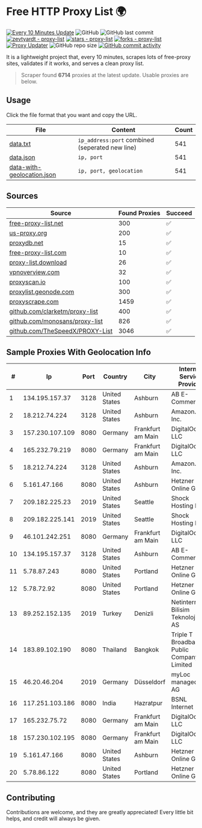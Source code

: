 
# Free HTTP Proxy List 🌍

[![Every 10 Minutes Update](https://github.com/mertguvencli/http-proxy-list/actions/workflows/main.yml/badge.svg?branch=main)](https://github.com/mertguvencli/http-proxy-list/actions/workflows/main.yml)
![GitHub](https://img.shields.io/github/license/mertguvencli/http-proxy-list)
![GitHub last commit](https://img.shields.io/github/last-commit/mertguvencli/http-proxy-list)
[![zevtyardt - proxy-list](https://img.shields.io/static/v1?label=zevtyardt&message=proxy-list&color=blue&logo=github)](https://github.com/zevtyardt/proxy-list "Go to GitHub repo")
[![stars - proxy-list](https://img.shields.io/github/stars/zevtyardt/proxy-list?style=social)](https://github.com/zevtyardt/proxy-list)
[![forks - proxy-list](https://img.shields.io/github/forks/zevtyardt/proxy-list?style=social)](https://github.com/zevtyardt/proxy-list)
[![Proxy Updater](https://github.com/zevtyardt/proxy-list/workflows/Proxy%20Updater/badge.svg)](https://github.com/zevtyardt/proxy-list/actions?query=workflow:"Proxy+Updater")
![GitHub repo size](https://img.shields.io/github/repo-size/zevtyardt/proxy-list)
[![GitHub commit activity](https://img.shields.io/github/commit-activity/m/zevtyardt/proxy-list?logo=commits)](https://github.com/zevtyardt/proxy-list/commits/main)

It is a lightweight project that, every 10 minutes, scrapes lots of free-proxy sites, validates if it works, and serves a clean proxy list.

> Scraper found **6714** proxies at the latest update. Usable proxies are below.

## Usage

Click the file format that you want and copy the URL.

|File|Content|Count|
|----|-------|-----|
|[data.txt](https://raw.githubusercontent.com/mertguvencli/http-proxy-list/main/proxy-list/data.txt)|`ip_address:port` combined (seperated new line)|541|
|[data.json](https://raw.githubusercontent.com/mertguvencli/http-proxy-list/main/proxy-list/data.json)|`ip, port`|541|
|[data-with-geolocation.json](https://raw.githubusercontent.com/mertguvencli/http-proxy-list/main/proxy-list/data-with-geolocation.json)|`ip, port, geolocation`|541|

## Sources

|Source|Found Proxies|Succeed|
|------|-------------|-------|
|[free-proxy-list.net](https://free-proxy-list.net)|300|✅|
|[us-proxy.org](https://www.us-proxy.org)|200|✅|
|[proxydb.net](http://proxydb.net)|15|✅|
|[free-proxy-list.com](https://free-proxy-list.com/?page=&port=&type%5B%5D=http&type%5B%5D=https&up_time=0&search=Search)|10|✅|
|[proxy-list.download](https://www.proxy-list.download/HTTP)|26|✅|
|[vpnoverview.com](https://vpnoverview.com/privacy/anonymous-browsing/free-proxy-servers)|32|✅|
|[proxyscan.io](https://www.proxyscan.io)|100|✅|
|[proxylist.geonode.com](https://proxylist.geonode.com/api/proxy-list?limit=300&page=1&sort_by=lastChecked&sort_type=desc&protocols=http,https)|300|✅|
|[proxyscrape.com](https://api.proxyscrape.com/v2/?request=displayproxies&protocol=http&timeout=10000&country=all&ssl=all&anonymity=all)|1459|✅|
|[github.com/clarketm/proxy-list](https://raw.githubusercontent.com/clarketm/proxy-list/master/proxy-list-raw.txt)|400|✅|
|[github.com/monosans/proxy-list](https://raw.githubusercontent.com/monosans/proxy-list/main/proxies/http.txt)|826|✅|
|[github.com/TheSpeedX/PROXY-List](https://raw.githubusercontent.com/TheSpeedX/PROXY-List/master/http.txt)|3046|✅|


## Sample Proxies With Geolocation Info

|#|Ip|Port|Country|City|Internet Service Provider|
|-|--|----|-------|----|-------------------------|
|1|134.195.157.37|3128|United States|Ashburn|AB E-Commerce|
|2|18.212.74.224|3128|United States|Ashburn|Amazon.com, Inc.|
|3|157.230.107.109|8080|Germany|Frankfurt am Main|DigitalOcean, LLC|
|4|165.232.79.219|8080|Germany|Frankfurt am Main|DigitalOcean, LLC|
|5|18.212.74.224|3128|United States|Ashburn|Amazon.com, Inc.|
|6|5.161.47.166|8080|United States|Ashburn|Hetzner Online GmbH|
|7|209.182.225.23|2019|United States|Seattle|Shock Hosting LLC|
|8|209.182.225.141|2019|United States|Seattle|Shock Hosting LLC|
|9|46.101.242.251|8080|Germany|Frankfurt am Main|DigitalOcean, LLC|
|10|134.195.157.37|3128|United States|Ashburn|AB E-Commerce|
|11|5.78.87.243|8080|United States|Portland|Hetzner Online GmbH|
|12|5.78.72.92|8080|United States|Portland|Hetzner Online GmbH|
|13|89.252.152.135|2019|Turkey|Denizli|Netinternet Bilisim Teknolojileri AS|
|14|183.89.102.190|8080|Thailand|Bangkok|Triple T Broadband Public Company Limited|
|15|46.20.46.204|2019|Germany|Düsseldorf|myLoc managed IT AG|
|16|117.251.103.186|8080|India|Hazratpur|BSNL Internet|
|17|165.232.75.72|8080|Germany|Frankfurt am Main|DigitalOcean, LLC|
|18|157.230.102.195|8080|Germany|Frankfurt am Main|DigitalOcean, LLC|
|19|5.161.47.166|8080|United States|Ashburn|Hetzner Online GmbH|
|20|5.78.86.122|8080|United States|Portland|Hetzner Online GmbH|



## Contributing

Contributions are welcome, and they are greatly appreciated! Every
little bit helps, and credit will always be given.

